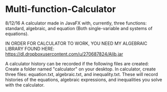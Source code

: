 # Multi-function-Calculator
8/12/16
A calculator made in JavaFX with, currently, three functions: standard, algebraic, and equation (Both single-variable and systems of equations).

IN ORDER FOR CALCULATOR TO WORK, YOU NEED MY ALGEBRAIC LIBRARY FOUND HERE: https://dl.dropboxusercontent.com/u/270687824/Alib.jar

A calculator history can be recorded if the following files are created:
Create a folder named "calculator" on your desktop.
In calculator, create three files: equation.txt, algebraic.txt, and inequality.txt.
These will record histories of the equations, algebraic expressions, and inequalities you solve with the calculator.
